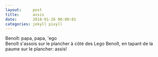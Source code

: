 ```yaml
---
layout:     post
title:      assis
date:       2018-01-26 00:00:01
categories: jekyll pixyll
---
```


Benoît: papa, papa, 'ego   
Benoît s'assois sur le plancher à côté des Lego
Benoît, en tapant de la paume sur le plancher:   assis!   

